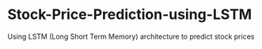# Stock-Price-Prediction-using-LSTM
Using LSTM (Long Short Term Memory) architecture to predict stock prices
